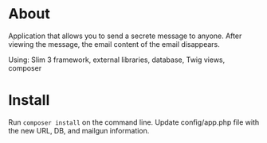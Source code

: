 # About

Application that allows you to send a secrete message to anyone. After viewing the message, the email content of the email disappears.

Using: Slim 3 framework, external libraries, database, Twig views, composer

# Install
Run `composer install` on the command line. 
Update config/app.php file with the new URL, DB, and mailgun information. 

